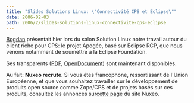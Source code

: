 ```yaml
---
title: "Slides Solutions Linux: \"Connectivité CPS et Eclipse\""
date: 2006-02-03
path: 2006/2/slides-solutions-linux-connectivite-cps-eclipse
---
```


<a href="http://blogs.nuxeo.com/dev/">Bogdan</a> pr&#233;sentait hier lors du salon Solution Linux notre travail autour du client riche pour CPS: le projet Apog&#233;e, bas&#233; sur Eclipse RCP, que nous venons notamment de soumettre &#224; la Eclipse Foundation.<br>

Ses  transparents (<a href="/assets/pdf/conn_cps_eclipse.pdf">PDF</a>, <a href="/assets/ooo/conn_cps_eclipse.odp">OpenDocument</a>) sont maintenant disponibles.

Au fait: <b>Nuxeo recrute</b>. Si vous &#234;tes francophone, ressortissant de l'Union Europ&#233;enne, et que vous souhaitez travailler sur le d&#233;veloppement de produits open source comme Zope/CPS et de projets bas&#233;s sur ces produits, consultez les annonces sur<a href="http://www.nuxeo.com/nuxeo/jobs/">cette page</a> du site Nuxeo. 

